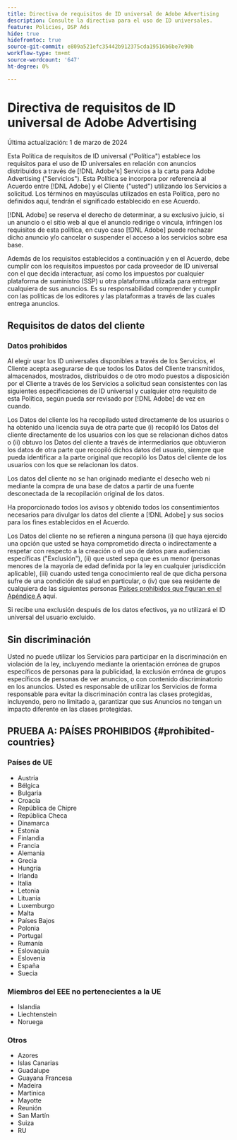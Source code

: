 ```yaml
---
title: Directiva de requisitos de ID universal de Adobe Advertising
description: Consulte la directiva para el uso de ID universales.
feature: Policies, DSP Ads
hide: true
hidefromtoc: true
source-git-commit: e809a521efc35442b912375cda19516b6be7e90b
workflow-type: tm+mt
source-wordcount: '647'
ht-degree: 0%

---
```


# Directiva de requisitos de ID universal de Adobe Advertising

<!-- In TOC, but hidden from TOC and both external and internal search -->

Última actualización: 1 de marzo de 2024

Esta Política de requisitos de ID universal (&quot;Política&quot;) establece los requisitos para el uso de ID universales en relación con anuncios distribuidos a través de [!DNL Adobe's] Servicios a la carta para Adobe Advertising (&quot;Servicios&quot;). Esta Política se incorpora por referencia al Acuerdo entre [!DNL Adobe] y el Cliente (&quot;usted&quot;) utilizando los Servicios a solicitud. Los términos en mayúsculas utilizados en esta Política, pero no definidos aquí, tendrán el significado establecido en ese Acuerdo.

[!DNL Adobe] se reserva el derecho de determinar, a su exclusivo juicio, si un anuncio o el sitio web al que el anuncio redirige o vincula, infringen los requisitos de esta política, en cuyo caso [!DNL Adobe] puede rechazar dicho anuncio y/o cancelar o suspender el acceso a los servicios sobre esa base.

Además de los requisitos establecidos a continuación y en el Acuerdo, debe cumplir con los requisitos impuestos por cada proveedor de ID universal con el que decida interactuar, así como los impuestos por cualquier plataforma de suministro (SSP) u otra plataforma utilizada para entregar cualquiera de sus anuncios. Es su responsabilidad comprender y cumplir con las políticas de los editores y las plataformas a través de las cuales entrega anuncios.

## Requisitos de datos del cliente

### Datos prohibidos

Al elegir usar los ID universales disponibles a través de los Servicios, el Cliente acepta asegurarse de que todos los Datos del Cliente transmitidos, almacenados, mostrados, distribuidos o de otro modo puestos a disposición por el Cliente a través de los Servicios a solicitud sean consistentes con las siguientes especificaciones de ID universal y cualquier otro requisito de esta Política, según pueda ser revisado por [!DNL Adobe] de vez en cuando.

Los Datos del cliente los ha recopilado usted directamente de los usuarios o ha obtenido una licencia suya de otra parte que (i) recopiló los Datos del cliente directamente de los usuarios con los que se relacionan dichos datos o (ii) obtuvo los Datos del cliente a través de intermediarios que obtuvieron los datos de otra parte que recopiló dichos datos del usuario, siempre que pueda identificar a la parte original que recopiló los Datos del cliente de los usuarios con los que se relacionan los datos.

Los datos del cliente no se han originado mediante el desecho web ni mediante la compra de una base de datos a partir de una fuente desconectada de la recopilación original de los datos.

Ha proporcionado todos los avisos y obtenido todos los consentimientos necesarios para divulgar los datos del cliente a [!DNL Adobe] y sus socios para los fines establecidos en el Acuerdo.

Los Datos del cliente no se refieren a ninguna persona (i) que haya ejercido una opción que usted se haya comprometido directa o indirectamente a respetar con respecto a la creación o el uso de datos para audiencias específicas (&quot;Exclusión&quot;), (ii) que usted sepa que es un menor (personas menores de la mayoría de edad definida por la ley en cualquier jurisdicción aplicable), (iii) cuando usted tenga conocimiento real de que dicha persona sufre de una condición de salud en particular, o (iv) que sea residente de cualquiera de las siguientes personas [Países prohibidos que figuran en el Apéndice A](#prohibited-countries) aquí.

Si recibe una exclusión después de los datos efectivos, ya no utilizará el ID universal del usuario excluido.

## Sin discriminación

Usted no puede utilizar los Servicios para participar en la discriminación en violación de la ley, incluyendo mediante la orientación errónea de grupos específicos de personas para la publicidad, la exclusión errónea de grupos específicos de personas de ver anuncios, o con contenido discriminatorio en los anuncios. Usted es responsable de utilizar los Servicios de forma responsable para evitar la discriminación contra las clases protegidas, incluyendo, pero no limitado a, garantizar que sus Anuncios no tengan un impacto diferente en las clases protegidas.

## PRUEBA A: PAÍSES PROHIBIDOS {#prohibited-countries}

### Países de UE

* Austria
* Bélgica
* Bulgaria
* Croacia
* República de Chipre
* República Checa
* Dinamarca
* Estonia
* Finlandia
* Francia
* Alemania
* Grecia
* Hungría
* Irlanda
* Italia
* Letonia
* Lituania
* Luxemburgo
* Malta
* Países Bajos
* Polonia
* Portugal
* Rumanía
* Eslovaquia
* Eslovenia
* España
* Suecia

### Miembros del EEE no pertenecientes a la UE

* Islandia
* Liechtenstein
* Noruega

### Otros

* Azores
* Islas Canarias
* Guadalupe
* Guayana Francesa
* Madeira
* Martinica
* Mayotte
* Reunión
* San Martín
* Suiza
* RU
